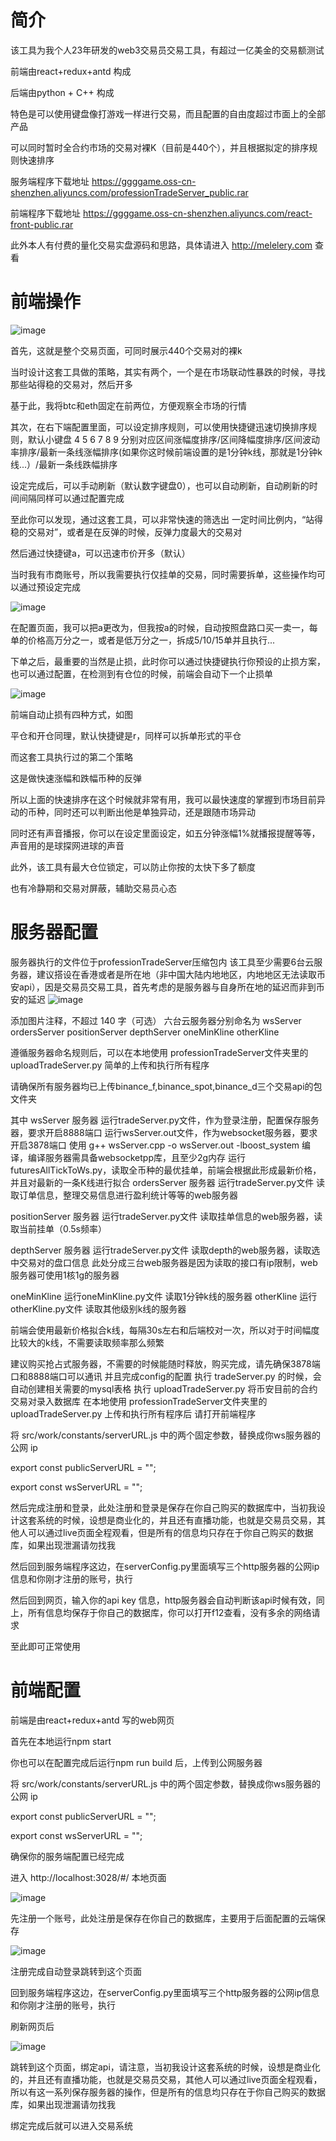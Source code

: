 # 简介

该工具为我个人23年研发的web3交易员交易工具，有超过一亿美金的交易额测试

前端由react+redux+antd 构成

后端由python + C++ 构成

特色是可以使用键盘像打游戏一样进行交易，而且配置的自由度超过市面上的全部产品

可以同时暂时全合约市场的交易对裸K（目前是440个），并且根据拟定的排序规则快速排序

服务端程序下载地址 https://ggggame.oss-cn-shenzhen.aliyuncs.com/professionTradeServer_public.rar

前端程序下载地址 https://ggggame.oss-cn-shenzhen.aliyuncs.com/react-front-public.rar

此外本人有付费的量化交易实盘源码和思路，具体请进入 http://melelery.com 查看

# 前端操作

![image](https://github.com/user-attachments/assets/e5f0b19a-56f3-4aba-911a-6701fb06b97c)

首先，这就是整个交易页面，可同时展示440个交易对的裸k

当时设计这套工具做的策略，其实有两个，一个是在市场联动性暴跌的时候，寻找那些站得稳的交易对，然后开多

基于此，我将btc和eth固定在前两位，方便观察全市场的行情

其次，在右下端配置里面，可以设定排序规则，可以使用快捷键迅速切换排序规则，默认小键盘 4 5 6 7 8 9 分别对应区间涨幅度排序/区间降幅度排序/区间波动率排序/最新一条线涨幅排序(如果你这时候前端设置的是1分钟k线，那就是1分钟k线...）/最新一条线跌幅排序

设定完成后，可以手动刷新（默认数字键盘0），也可以自动刷新，自动刷新的时间间隔同样可以通过配置完成

至此你可以发现，通过这套工具，可以非常快速的筛选出 一定时间比例内，“站得稳的交易对”，或者是在反弹的时候，反弹力度最大的交易对

然后通过快捷键a，可以迅速市价开多（默认）

当时我有市商账号，所以我需要执行仅挂单的交易，同时需要拆单，这些操作均可以通过预设定完成


![image](https://github.com/user-attachments/assets/050c4bb2-329d-49d3-a2c2-c7e9326fdd22)

在配置页面，我可以把a更改为，但我按a的时候，自动按照盘路口买一卖一，每单的价格高万分之一，或者是低万分之一，拆成5/10/15单并且执行...

下单之后，最重要的当然是止损，此时你可以通过快捷键执行你预设的止损方案，也可以通过配置，在检测到有仓位的时候，前端会自动下一个止损单

![image](https://github.com/user-attachments/assets/86500b9f-36ca-4ba8-913c-ea8129454856)

前端自动止损有四种方式，如图

平仓和开仓同理，默认快捷键是r，同样可以拆单形式的平仓

而这套工具执行过的第二个策略

这是做快速涨幅和跌幅币种的反弹

所以上面的快速排序在这个时候就非常有用，我可以最快速度的掌握到市场目前异动的币种，同时还可以判断出他是单独异动，还是跟随市场异动

同时还有声音播报，你可以在设定里面设定，如五分钟涨幅1%就播报提醒等等，声音用的是球探网进球的声音

此外，该工具有最大仓位锁定，可以防止你按的太快下多了额度

也有冷静期和交易对屏蔽，辅助交易员心态



# 服务器配置

服务器执行的文件位于professionTradeServer压缩包内
该工具至少需要6台云服务器，建议搭设在香港或者是所在地（非中国大陆内地地区，内地地区无法读取币安api），因是交易员交易工具，首先考虑的是服务器与自身所在地的延迟而非到币安的延迟
![image](https://github.com/user-attachments/assets/2b8f644d-4e0f-422c-9ba8-c52a91f9fdf9)

添加图片注释，不超过 140 字（可选）
六台云服务器分别命名为
wsServer 
ordersServer
positionServer
depthServer
oneMinKline
otherKline

遵循服务器命名规则后，可以在本地使用 professionTradeServer文件夹里的 uploadTradeServer.py 简单的上传和执行所有程序


请确保所有服务器均已上传binance_f,binance_spot,binance_d三个交易api的包文件夹

其中
wsServer 服务器
运行tradeServer.py文件，作为登录注册，配置保存服务器，要求开启8888端口
运行wsServer.out文件，作为websocket服务器，要求开启3878端口
使用 g++ wsServer.cpp -o wsServer.out -lboost_system 编译，编译服务器需具备websocketpp库，且至少2g内存
运行futuresAllTickToWs.py，读取全币种的最优挂单，前端会根据此形成最新价格，并且对最新的一条K线进行拟合
ordersServer 服务器
运行tradeServer.py文件
读取订单信息，整理交易信息进行盈利统计等等的web服务器

positionServer 服务器
运行tradeServer.py文件
读取挂单信息的web服务器，读取当前挂单（0.5s频率）

depthServer 服务器
运行tradeServer.py文件
读取depth的web服务器，读取选中交易对的盘口信息
此处分成三台web服务器是因为读取的接口有ip限制，web服务器可使用1核1g的服务器

oneMinKline
运行oneMinKline.py文件
读取1分钟k线的服务器
otherKline
运行otherKline.py文件
读取其他级别k线的服务器

前端会使用最新价格拟合k线，每隔30s左右和后端校对一次，所以对于时间幅度比较大的k线，不需要读取频率那么频繁

建议购买抢占式服务器，不需要的时候能随时释放，购买完成，请先确保3878端口和8888端口可以通讯
并且完成config的配置
执行 tradeServer.py 的时候，会自动创建相关需要的mysql表格
执行 uploadTradeServer.py 将币安目前的合约交易对录入数据库
在本地使用 professionTradeServer文件夹里的 uploadTradeServer.py 上传和执行所有程序后
请打开前端程序

将 src/work/constants/serverURL.js 中的两个固定参数，替换成你ws服务器的公网 ip

export const publicServerURL = "";

export const wsServerURL = "";

然后完成注册和登录，此处注册和登录是保存在你自己购买的数据库中，当初我设计这套系统的时候，设想是商业化的，并且还有直播功能，也就是交易员交易，其他人可以通过live页面全程观看，但是所有的信息均只存在于你自己购买的数据库，如果出现泄漏请勿找我

然后回到服务端程序这边，在serverConfig.py里面填写三个http服务器的公网ip信息和你刚才注册的账号，执行

然后回到网页，输入你的api key 信息，http服务器会自动判断该api时候有效，同上，所有信息均保存于你自己的数据库，你可以打开f12查看，没有多余的网络请求

至此即可正常使用


# 前端配置

前端是由react+redux+antd 写的web网页

首先在本地运行npm start

你也可以在配置完成后运行npm run build 后，上传到公网服务器

将 src/work/constants/serverURL.js 中的两个固定参数，替换成你ws服务器的公网 ip

export const publicServerURL = "";

export const wsServerURL = "";

确保你的服务端配置已经完成

进入 http://localhost:3028/#/ 本地页面


![image](https://github.com/user-attachments/assets/633f23da-b1da-4648-bad7-5bf1e27ed688)

先注册一个账号，此处注册是保存在你自己的数据库，主要用于后面配置的云端保存



![image](https://github.com/user-attachments/assets/924535e8-1aa3-479d-b2a5-40ca2cc3efeb)

注册完成自动登录跳转到这个页面

回到服务端程序这边，在serverConfig.py里面填写三个http服务器的公网ip信息和你刚才注册的账号，执行

刷新网页后


![image](https://github.com/user-attachments/assets/da1015cc-2f1f-4c06-8b30-b431ee8ab7e4)


跳转到这个页面，绑定api，请注意，当初我设计这套系统的时候，设想是商业化的，并且还有直播功能，也就是交易员交易，其他人可以通过live页面全程观看，所以有这一系列保存服务器的操作，但是所有的信息均只存在于你自己购买的数据库，如果出现泄漏请勿找我

绑定完成后就可以进入交易系统


